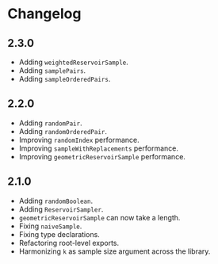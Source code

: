 # Changelog

## 2.3.0

- Adding `weightedReservoirSample`.
- Adding `samplePairs`.
- Adding `sampleOrderedPairs`.

## 2.2.0

- Adding `randomPair`.
- Adding `randomOrderedPair`.
- Improving `randomIndex` performance.
- Improving `sampleWithReplacements` performance.
- Improving `geometricReservoirSample` performance.

## 2.1.0

- Adding `randomBoolean`.
- Adding `ReservoirSampler`.
- `geometricReservoirSample` can now take a length.
- Fixing `naiveSample`.
- Fixing type declarations.
- Refactoring root-level exports.
- Harmonizing `k` as sample size argument across the library.

